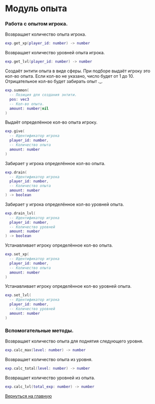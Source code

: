 # Модуль опыта

### Работа с опытом игрока.

Возвращает количество опыта игрока.

```lua
exp.get_xp(player_id: number) -> number
```

Возвращает количество уровней опыта игрока.

```lua
exp.get_lvl(player_id: number) -> number
```

Создаёт энтити опыта в виде сферы. При подборе выдаёт игроку это кол-во опыта.
Если кол-во не указано, число будет от 1 до 10. Отрицательное кол-во будет забирать опыт .\_.

```lua
exp.summon(
  -- Позиция для создания энтити.
  pos: vec3
  -- Кол-во опыта.
  amount: number|nil
)
```

Выдаёт определённое кол-во опыта игроку.

```lua
exp.give(
  -- Идентификатор игрока
  player_id: number,
  -- Количество опыта
  amount: number
)
```

Забирает у игрока определённое кол-во опыта.

```lua
exp.drain(
  -- Идентификатор игрока
  player_id: number,
  -- Количество опыта
  amount: number
) -> boolean
```

Забирает у игрока определённое кол-во уровней опыта.

```lua
exp.drain_lvl(
  -- Идентификатор игрока
  player_id: number,
  -- Количество уровней
  amount: number
) -> boolean
```

Устанавливает игроку определённое кол-во опыта.

```lua
exp.set_xp(
  -- Идентификатор игрока
  player_id: number,
  -- Количество опыта
  amount: number
)
```

Устанавливает игроку определённое кол-во уровней опыта.

```lua
exp.set_lvl(
  -- Идентификатор игрока
  player_id: number,
  -- Количество уровней
  amount: number
)
```

### Вспомогательные методы.

Возвращает количество опыта для поднятия следующего уровня.

```lua
exp.calc_max(level: number) -> number
```

Возвращает количество опыта из уровня.

```lua
exp.calc_total(level: number) -> number
```

Возвращает количество уровней из опыта.

```lua
exp.calc_lvl(total_exp: number) -> number
```

[Вернуться на главную](main.md)
